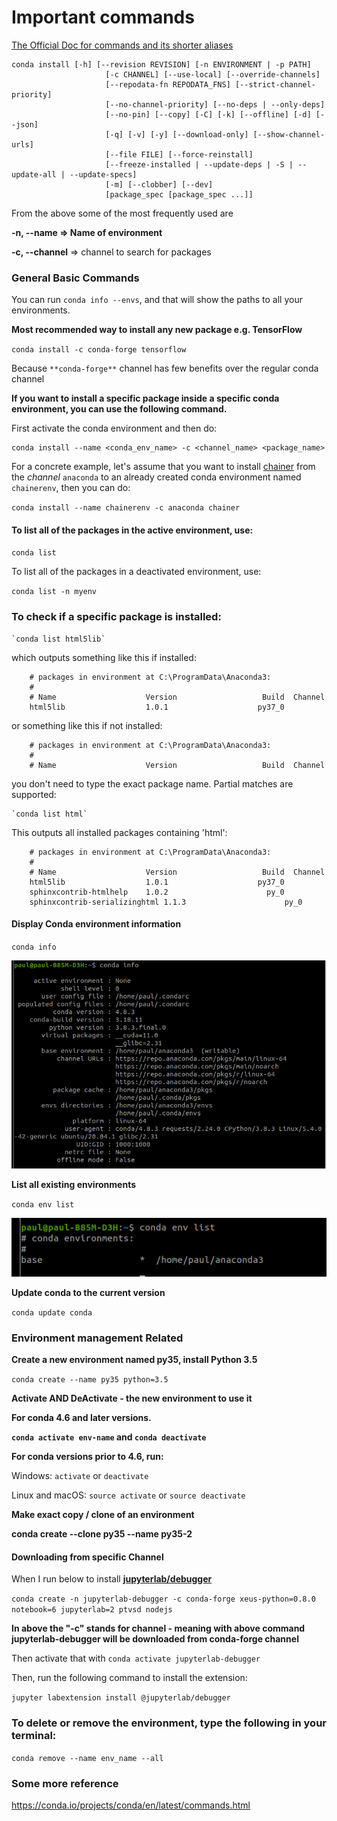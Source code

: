 # Important commands

[The Official Doc for commands and its shorter aliases](https://docs.conda.io/projects/conda/en/latest/commands/install.html)

```
conda install [-h] [--revision REVISION] [-n ENVIRONMENT | -p PATH]
                     [-c CHANNEL] [--use-local] [--override-channels]
                     [--repodata-fn REPODATA_FNS] [--strict-channel-priority]
                     [--no-channel-priority] [--no-deps | --only-deps]
                     [--no-pin] [--copy] [-C] [-k] [--offline] [-d] [--json]
                     [-q] [-v] [-y] [--download-only] [--show-channel-urls]
                     [--file FILE] [--force-reinstall]
                     [--freeze-installed | --update-deps | -S | --update-all | --update-specs]
                     [-m] [--clobber] [--dev]
                     [package_spec [package_spec ...]]
```

From the above some of the most frequently used are

**-n, --name => Name of environment**

**-c, --channel** => channel to search for packages

### General Basic Commands

You can run `conda info --envs`, and that will show the paths to all your environments.

**Most recommended way to install any new package e.g. TensorFlow**

`conda install -c conda-forge tensorflow`

Because `**conda-forge**` channel has few benefits over the regular conda channel

**If you want to install a specific package inside a specific conda environment, you can use the following command.**

First activate the conda environment and then do:

```
conda install --name <conda_env_name> -c <channel_name> <package_name>

```

For a concrete example, let's assume that you want to install [chainer](http://chainer.org) from the _channel_ `anaconda` to an already created conda environment named `chainerenv`, then you can do:

`conda install --name chainerenv -c anaconda chainer`

#### To list all of the packages in the active environment, use:

`conda list`

To list all of the packages in a deactivated environment, use:

`conda list -n myenv`

### To check if a specific package is installed:

    `conda list html5lib`

which outputs something like this if installed:

```
    # packages in environment at C:\ProgramData\Anaconda3:
    #
    # Name                    Version                   Build  Channel
    html5lib                  1.0.1                    py37_0

```

or something like this if not installed:

```
    # packages in environment at C:\ProgramData\Anaconda3:
    #
    # Name                    Version                   Build  Channel

```

you don't need to type the exact package name. Partial matches are supported:

    `conda list html`

This outputs all installed packages containing 'html':

```
    # packages in environment at C:\ProgramData\Anaconda3:
    #
    # Name                    Version                   Build  Channel
    html5lib                  1.0.1                    py37_0
    sphinxcontrib-htmlhelp    1.0.2                      py_0
    sphinxcontrib-serializinghtml 1.1.3                      py_0

```

#### Display Conda environment information

`conda info`

![](assets/2020-08-12-20-11-56.png)

**List all existing environments**

`conda env list`

![](assets/2020-08-12-20-16-38.png)

**Update conda to the current version**

`conda update conda`

### Environment management Related

**Create a new environment named py35, install Python 3.5**

`conda create --name py35 python=3.5`

**Activate AND DeActivate - the new environment to use it**

**For conda 4.6 and later versions.**

**`conda activate env-name` and `conda deactivate`**

**For conda versions prior to 4.6, run:**

Windows: `activate` or `deactivate`

Linux and macOS: `source activate` or `source deactivate`

**Make exact copy / clone of an environment**

**conda create --clone py35 --name py35-2**

#### Downloading from specific Channel

When I run below to install [**jupyterlab/debugger**](https://github.com/jupyterlab/debugger)

`conda create -n jupyterlab-debugger -c conda-forge xeus-python=0.8.0 notebook=6 jupyterlab=2 ptvsd nodejs`

**In above the "-c" stands for channel - meaning with above command jupyterlab-debugger will be downloaded from conda-forge channel**

Then activate that with `conda activate jupyterlab-debugger`

Then, run the following command to install the extension:

`jupyter labextension install @jupyterlab/debugger`

### To delete or remove the environment, type the following in your terminal:

`conda remove --name env_name --all`

### Some more reference

https://conda.io/projects/conda/en/latest/commands.html
